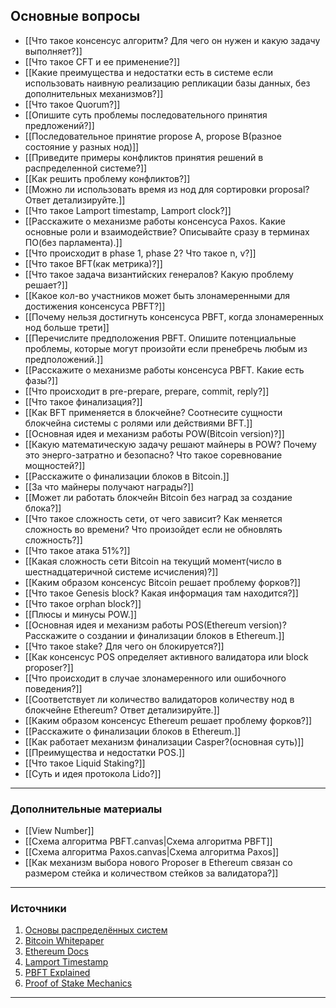 ## Основные вопросы

- [[Что такое консенсус алгоритм? Для чего он нужен и какую задачу выполняет?]]
- [[Что такое CFT и ее применение?]]
- [[Какие преимущества и недостатки есть в системе если использовать наивную реализацию репликации базы данных, без дополнительных механизмов?]]
- [[Что такое Quorum?]]
- [[Опишите суть проблемы последовательного принятия предложений?]]
- [[Последовательное принятие propose A, propose B(разное состояние у разных нод)]]
- [[Приведите примеры конфликтов принятия решений в распределенной системе?]]
- [[Как решить проблему конфликтов?]]
- [[Можно ли использовать время из нод для сортировки proposal? Ответ детализируйте.]]
- [[Что такое Lamport timestamp, Lamport clock?]]
- [[Расскажите о механизме работы консенсуса Paxos. Какие основные роли и взаимодействие? Описывайте сразу в терминах ПО(без парламента).]]
- [[Что происходит в phase 1, phase 2? Что такое n, v?]]
- [[Что такое BFT(как метрика)?]]
- [[Что такое задача византийских генералов? Какую проблему решает?]]
- [[Какое кол-во участников может быть злонамеренными для достижения консенсуса PBFT?]]
- [[Почему нельзя достигнуть консенсуса PBFT, когда злонамеренных нод больше трети]]
- [[Перечислите предположения PBFT. Опишите потенциальные проблемы, которые могут произойти если пренебречь любым из предположений.]]
- [[Расскажите о механизме работы консенсуса PBFT. Какие есть фазы?]]
- [[Что происходит в pre-prepare, prepare, commit, reply?]]
- [[Что такое финализация?]]
- [[Как BFT применяется в блокчейне? Соотнесите сущности блокчейна системы с ролями или действиями BFT.]]
- [[Основная идея и механизм работы POW(Bitcoin version)?]]
- [[Какую математическую задачу решают майнеры в POW? Почему это энерго-затратно и безопасно? Что такое соревнование мощностей?]]
- [[Расскажите о финализации блоков в Bitcoin.]]
- [[За что майнеры получают награды?]]
- [[Может ли работать блокчейн Bitcoin без наград за создание блока?]]
- [[Что такое сложность сети, от чего зависит? Как меняется сложность во времени? Что произойдет если не обновлять сложность?]]
- [[Что такое атака 51%?]]
- [[Какая сложность сети Bitcoin на текущий момент(число в шестнадцатеричной системе исчисления)?]]
- [[Каким образом консенсус Bitcoin решает проблему форков?]]
- [[Что такое Genesis block? Какая информация там находится?]]
- [[Что такое orphan block?]]
- [[Плюсы и минусы POW.]]
- [[Основная идея и механизм работы POS(Ethereum version)? Расскажите о создании и финализации блоков в Ethereum.]]
- [[Что такое stake? Для чего он блокируется?]]
- [[Как консенсус POS определяет активного валидатора  или block proposer?]]
- [[Что происходит в случае злонамеренного или ошибочного поведения?]]
- [[Соответствует ли количество валидаторов количеству нод в блокчейне Ethereum? Ответ детализируйте.]]
- [[Каким образом консенсус Ethereum решает проблему форков?]]
- [[Расскажите о финализации блоков в Ethereum.]]
- [[Как работает механизм финализации Сasper?(основная суть)]]
- [[Преимущества и недостатки POS.]]
- [[Что такое Liquid Staking?]]
- [[Суть и идея протокола Lido?]]

---
### Дополнительные материалы

- [[View Number]]
- [[Схема алгоритма PBFT.canvas|Схема алгоритма PBFT]]
- [[Схема алгоритма Paxos.canvas|Схема алгоритма Paxos]]
- [[Как механизм выбора нового Proposer в Ethereum связан со размером стейка и количеством стейков за валидатора?]]
---

### Источники

1. [Основы распределённых систем](https://distributed-systems.net)
2. [Bitcoin Whitepaper](https://bitcoin.org/bitcoin.pdf)
3. [Ethereum Docs](https://ethereum.org/en/developers/docs/)
4. [Lamport Timestamp](https://lamport.azurewebsites.net/pubs/time-clocks.pdf)
5. [PBFT Explained](https://www.microsoft.com/en-us/research/wp-content/uploads/2016/12/p398-castro-bft-tocs.pdf)
6. [Proof of Stake Mechanics](https://vitalik.ca/general/2020/12/06/pos2020.html)

---